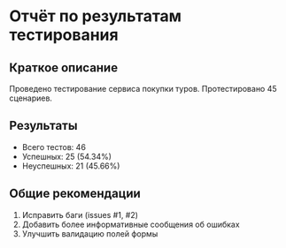 # Отчёт по результатам тестирования

## Краткое описание
Проведено тестирование сервиса покупки туров. Протестировано 45 сценариев.

## Результаты
- Всего тестов: 46
- Успешных: 25 (54.34%)
- Неуспешных: 21 (45.66%)

## Общие рекомендации
1. Исправить баги (issues #1, #2)
2. Добавить более информативные сообщения об ошибках
3. Улучшить валидацию полей формы 